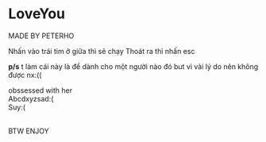 # LoveYou
MADE BY PETERHO

Nhấn vào trái tim ở giữa thì sẽ chạy
Thoát ra thì nhấn esc

**p/s** t làm cái này là để dành cho một người nào đó but vì vài lý do nên không được nx:((



obssessed with her <br>
Abcdxyzsad:(<br>
Suy:( <br> <br>

BTW ENJOY
